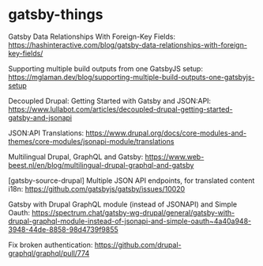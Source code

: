# gatsby-things


Gatsby Data Relationships With Foreign-Key Fields:
https://hashinteractive.com/blog/gatsby-data-relationships-with-foreign-key-fields/


Supporting multiple build outputs from one GatsbyJS setup:
https://mglaman.dev/blog/supporting-multiple-build-outputs-one-gatsbyjs-setup

Decoupled Drupal: Getting Started with Gatsby and JSON:API:
https://www.lullabot.com/articles/decoupled-drupal-getting-started-gatsby-and-jsonapi

JSON:API Translations:
https://www.drupal.org/docs/core-modules-and-themes/core-modules/jsonapi-module/translations



Multilingual Drupal, GraphQL and Gatsby:
https://www.web-beest.nl/en/blog/multilingual-drupal-graphql-and-gatsby


[gatsby-source-drupal] Multiple JSON API endpoints, for translated content i18n:
https://github.com/gatsbyjs/gatsby/issues/10020


Gatsby with Drupal GraphQL module (instead of JSONAPI) and Simple Oauth:
https://spectrum.chat/gatsby-wg-drupal/general/gatsby-with-drupal-graphql-module-instead-of-jsonapi-and-simple-oauth~4a40a948-3948-44de-8858-98d4739f9855


Fix broken authentication:
https://github.com/drupal-graphql/graphql/pull/774


